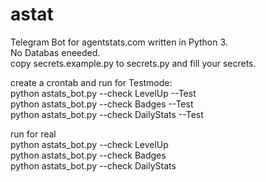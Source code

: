 # astat
Telegram Bot for agentstats.com written in Python 3. </br>
No Databas eneeded. </br>
copy secrets.example.py to secrets.py and fill your secrets. </br>

create a crontab and run for Testmode: </br>
python astats_bot.py --check LevelUp --Test </br>
python astats_bot.py --check Badges --Test </br>
python astats_bot.py --check DailyStats --Test </br>

run for real </br>
python astats_bot.py --check LevelUp </br>
python astats_bot.py --check Badges </br>
python astats_bot.py --check DailyStats </br>

